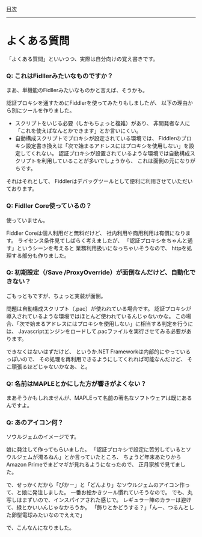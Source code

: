 [目次](Index.md)

---

# よくある質問

「よくある質問」といいつつ、実際は自分向けの覚え書きです。


### Q: これはFidllerみたいなものですか？

まあ、単機能のFidllerみたいなものかと言えば、そうかも。

認証プロキシを通すためにFiddlerを使ってみたりもしましたが、
以下の理由から別にツールを作りました。

* スクリプトをいじる必要（しかもちょっと複雑）があり、
非開発者な人に「これを使えばなんとかできます」とか言いにくい。
* 自動構成スクリプトでプロキシが設定されている環境では、
Fiddlerのプロキシ設定書き換えは「次で始まるアドレスにはプロキシを使用しない」を設定してくれない。
認証プロキシが設置されているような環境では自動構成スクリプトを利用していることが多いでしょうから、
これは面倒の元になりがちです。

それはそれとして、
Fiddlerはデバッグツールとして便利に利用させていただいております。


### Q: Fidller Core使っているの？

使っていません。

Fiddler Coreは個人利用だと無料だけど、
社内利用や商用利用は有償になります。
ライセンス条件見てしばらく考えましたが、
「認証プロキシをちゃんと通す」というシーンを考えると
業務利用扱いになっちゃいそうなので、
httpを処理する部分も作りました。


### Q: 初期設定（/Save /ProxyOverride）が面倒なんだけど、自動化できない？

ごもっともですが、ちょっと実装が面倒。

問題は自動構成スクリプト（.pac）が使われている場合です。
認証プロキシが導入されているような環境ではほとんど使われているんじゃないかな。
この場合、「次で始まるアドレスにはプロキシを使用しない」に相当する判定を行うには、
Javascriptエンジンをロードして.pacファイルを実行させてみる必要があります。

できなくはないはずだけど、
というか.NET Frameworkは内部的にやっているっぽいので、
その処理を再利用できるようにしてくれれば可能なんだけど、
そこ頑張るほどじゃないかなあ、と。


### Q: 名前はMAPLEとかにした方が響きがよくない？

まあそうかもしれませんが、MAPLEって名前の著名なソフトウェアは既にあるんですよ。


### Q: あのアイコン何？

ソウルジェムのイメージです。

娘に発注して作ってもらいました。
「認証プロキシで設定に苦労しているとソウルジェムが濁るねん」とか言っていたところ、
ちょうど年末あたりからAmazon Primeでまどマギが見れるようになったので、
正月家族で見てました。

で、せっかくだから「ぴかー」と「どんより」なソウルジェムのアイコン作って、と娘に発注しました。
一番お絵かきツール慣れていそうなので。
でも、丸写しはまずいので、インスパイアされた感じで。
レギュラー陣のカラーは避けて、緑とかいいんじゃなかろうか。
「飾りとかどうする？」「んー、つるんとした卵型電球みたいなのでええで」

で、こんなんになりました。
